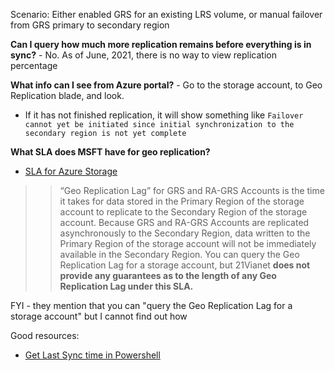 Scenario: Either enabled GRS for an existing LRS volume, or manual failover from GRS primary to secondary region

**Can I query how much more replication remains before everything is in sync?** - No. As of June, 2021, there is no way to view replication percentage

**What info can I see from Azure portal?** - Go to the storage account, to Geo Replication blade, and look. 
- If it has not finished replication, it will show something like `Failover cannot yet be initiated since initial synchronization to the secondary region is not yet complete`

**What SLA does MSFT have for geo replication?**
- [SLA for Azure Storage](https://www.azure.cn/en-us/support/sla/storage/)

>> “Geo Replication Lag” for GRS and RA-GRS Accounts is the time it takes for data stored in the Primary Region of the storage account to replicate to the Secondary Region of the storage account. Because GRS and RA-GRS Accounts are replicated asynchronously to the Secondary Region, data written to the Primary Region of the storage account will not be immediately available in the Secondary Region. You can query the Geo Replication Lag for a storage account, but 21Vianet **does not provide any guarantees as to the length of any Geo Replication Lag under this SLA.**

FYI - they mention that you can "query the Geo Replication Lag for a storage account" but I cannot find out how

Good resources:
- [Get Last Sync time in Powershell](https://alexandrebrisebois.wordpress.com/2016/02/21/get-last-sync-time-for-read-access-geo-redundant-azure-storage/)
